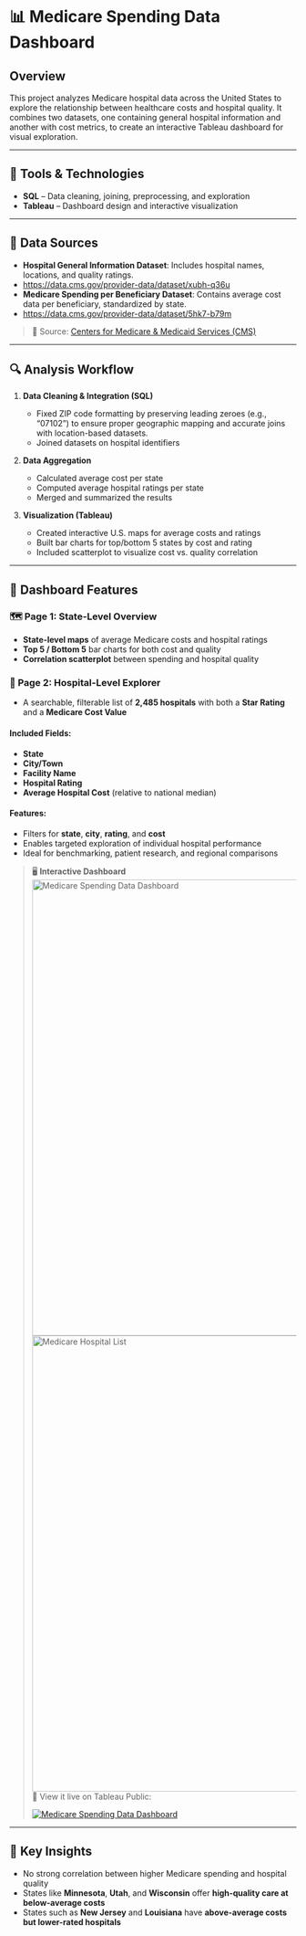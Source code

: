 # 📊 Medicare Spending Data Dashboard

## Overview
This project analyzes Medicare hospital data across the United States to explore the relationship between healthcare costs and hospital quality. It combines two datasets, one containing general hospital information and another with cost metrics, to create an interactive Tableau dashboard for visual exploration.

---

## 🧰 Tools & Technologies
- **SQL** – Data cleaning, joining, preprocessing, and exploration  
- **Tableau** – Dashboard design and interactive visualization  

---

## 📂 Data Sources
- **Hospital General Information Dataset**: Includes hospital names, locations, and quality ratings.
- https://data.cms.gov/provider-data/dataset/xubh-q36u
- **Medicare Spending per Beneficiary Dataset**: Contains average cost data per beneficiary, standardized by state.
- https://data.cms.gov/provider-data/dataset/5hk7-b79m


> 📌 Source: [Centers for Medicare & Medicaid Services (CMS)](https://data.cms.gov)

---

## 🔍 Analysis Workflow
1. **Data Cleaning & Integration (SQL)**
   - Fixed ZIP code formatting by preserving leading zeroes (e.g., “07102”) to ensure proper geographic mapping and accurate joins with location-based datasets.
   - Joined datasets on hospital identifiers

2. **Data Aggregation**
   - Calculated average cost per state
   - Computed average hospital ratings per state
   - Merged and summarized the results

3. **Visualization (Tableau)**
   - Created interactive U.S. maps for average costs and ratings
   - Built bar charts for top/bottom 5 states by cost and rating
   - Included scatterplot to visualize cost vs. quality correlation

---

## 🏥 Dashboard Features

### 🗺️ Page 1: State-Level Overview
- **State-level maps** of average Medicare costs and hospital ratings
- **Top 5 / Bottom 5** bar charts for both cost and quality
- **Correlation scatterplot** between spending and hospital quality

### **🏥** Page 2: Hospital-Level Explorer
- A searchable, filterable list of **2,485 hospitals** with both a **Star Rating** and a **Medicare Cost Value**

#### Included Fields:
- **State**
- **City/Town**
- **Facility Name**
- **Hospital Rating**
- **Average Hospital Cost** (relative to national median)

#### Features:
- Filters for **state**, **city**, **rating**, and **cost**
- Enables targeted exploration of individual hospital performance
- Ideal for benchmarking, patient research, and regional comparisons

> 🖥️ **Interactive Dashboard**
> <img width="1399" height="799" alt="Medicare Spending Data Dashboard" src="https://github.com/user-attachments/assets/73f730fc-6639-4095-8e9f-58924ec673d9" />
> <img width="1399" height="799" alt="Medicare Hospital List" src="https://github.com/user-attachments/assets/fba74daa-9d9f-4738-83ff-08b2c246786d" />
> 📌 View it live on Tableau Public:  
> <div class='tableauPlaceholder' id='viz1753929798150' style='position: relative'><noscript><a href='#'><img alt='Medicare Spending Data Dashboard ' src='https:&#47;&#47;public.tableau.com&#47;static&#47;images&#47;Me&#47;MedicareHospitalSpending_17492455523140&#47;MedicareSpendingDataDashboard&#47;1_rss.png' style='border: none' /></a></noscript><object class='tableauViz'  style='display:none;'><param name='host_url' value='https%3A%2F%2Fpublic.tableau.com%2F' /> <param name='embed_code_version' value='3' /> <param name='path' value='views&#47;MedicareHospitalSpending_17492455523140&#47;MedicareSpendingDataDashboard?:language=en-US&amp;:embed=true&amp;:sid=&amp;:redirect=auth' /> <param name='toolbar' value='yes' /><param name='static_image' value='https:&#47;&#47;public.tableau.com&#47;static&#47;images&#47;Me&#47;MedicareHospitalSpending_17492455523140&#47;MedicareSpendingDataDashboard&#47;1.png' /> <param name='animate_transition' value='yes' /><param name='display_static_image' value='yes' /><param name='display_spinner' value='yes' /><param name='display_overlay' value='yes' /><param name='display_count' value='yes' /><param name='language' value='en-US' /></object></div>                <script type='text/javascript'>                    var divElement = document.getElementById('viz1753929798150');                    var vizElement = divElement.getElementsByTagName('object')[0];                    if ( divElement.offsetWidth > 800 ) { vizElement.style.width='1400px';vizElement.style.height='827px';} else if ( divElement.offsetWidth > 500 ) { vizElement.style.width='1400px';vizElement.style.height='827px';} else { vizElement.style.width='100%';vizElement.style.height='3777px';}                     var scriptElement = document.createElement('script');                    scriptElement.src = 'https://public.tableau.com/javascripts/api/viz_v1.js';                    vizElement.parentNode.insertBefore(scriptElement, vizElement);                </script>


---

## 🧠 Key Insights
- No strong correlation between higher Medicare spending and hospital quality
- States like **Minnesota**, **Utah**, and **Wisconsin** offer **high-quality care at below-average costs**
- States such as **New Jersey** and **Louisiana** have **above-average costs but lower-rated hospitals**
